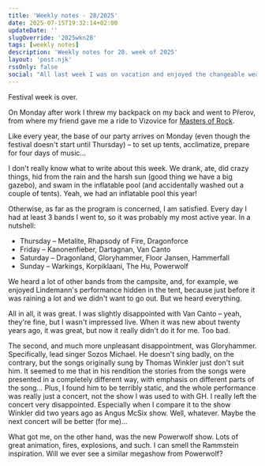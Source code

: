 ```yaml
---
title: 'Weekly notes - 28/2025'
date: 2025-07-15T19:32:14+02:00
updateDate: ''
slugOverride: '2025wkn28'
tags: [weekly notes]
description: 'Weekly notes for 28. week of 2025'
layout: 'post.njk'
rssOnly: false
social: "All last week I was on vacation and enjoyed the changeable weather in Vizovice during Masters of Rock.\n\nIn the new Weekly Notes there is a brief summary."
---
```

Festival week is over.

On Monday after work I threw my backpack on my back and went to Přerov, from where my friend gave me a ride to Vizovice for [Masters of Rock](https://www.mastersofrock.cz/cs/).

Like every year, the base of our party arrives on Monday (even though the festival doesn't start until Thursday) – to set up tents, acclimatize, prepare for four days of music…

I don't really know what to write about this week. We drank, ate, did crazy things, hid from the rain and the harsh sun (good thing we have a big gazebo), and swam in the inflatable pool (and accidentally washed out a couple of tents). Yeah, we had an inflatable pool this year!

Otherwise, as far as the program is concerned, I am satisfied. Every day I had at least 3 bands I went to, so it was probably my most active year. In a nutshell:

- Thursday – Metalite, Rhapsody of Fire, Dragonforce
- Friday – Kanonenfieber, Dartagnan, Van Canto
- Saturday – Dragonland, Gloryhammer, Floor Jansen, Hammerfall
- Sunday – Warkings, Korpiklaani, The Hu, Powerwolf

We heard a lot of other bands from the campsite, and, for example, we enjoyed Lindemann's performance hidden in the tent, because just before it was raining a lot and we didn't want to go out. But we heard everything.

All in all, it was great. I was slightly disappointed with Van Canto – yeah, they're fine, but I wasn't impressed live. When it was new about twenty years ago, it was great, but now it really didn't do it for me. Too bad.

The second, and much more unpleasant disappointment, was Gloryhammer. Specifically, lead singer Sozos Michael. He doesn't sing badly, on the contrary, but the songs originally sung by Thomas Winkler just don't suit him. It seemed to me that in his rendition the stories from the songs were presented in a completely different way, with emphasis on different parts of the song… Plus, I found him to be terribly static, and the whole performance was really just a concert, not the show I was used to with GH. I really left the concert very disappointed. Especially when I compare it to the show Winkler did two years ago as Angus McSix show. Well, whatever. Maybe the next concert will be better (for me)…

What got me, on the other hand, was the new Powerwolf show. Lots of great animation, fires, explosions, and such. I can smell the Rammstein inspiration. Will we ever see a similar megashow from Powerwolf?